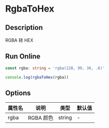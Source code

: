 # RgbaToHex

## Description
RGBA 转 HEX

## Run Online

<RunCode :dependency="`
function isColor(color: string, type: 'HEX' | 'RGB' | 'RGBA'): boolean {
  const typeMap = {
    HEX: /^#([0-9a-fA-F]{6}|[0-9a-fA-F]{3})\$/g,
    RGB: /^[rR][gG][bB][\(]([\\s]*(2[0-4][0-9]|25[0-5]|[01]?[0-9][0-9]?)[\\s]*,){2}[\\s]*(2[0-4]\\d|25[0-5]|[01]?\\d\\d?)[\\s]*[\)]{1}\$/g,
    RGBA: /^[rR][gG][bB][aA][\(]([\\s]*(2[0-4][0-9]|25[0-5]|[01]?[0-9][0-9]?)[\\s]*,){3}[\\s]*(1|1.0|0|0.[0-9])[\\s]*[\)]{1}\$/g,
  }
  return typeMap[type].test(color)
}
const rgbaToHex = (rgba: string): string => {
  if (!isColor(rgba, 'RGB') && !isColor(rgba, 'RGBA'))
    return ''
  const rgbaValue = rgba.replace('rgba(', '').replace('rgb(', '').replace(')', '')
  const [r, g, b, a] = rgbaValue.split(',').map(m => +m)
  if (r >= 0 && r <= 255 && g >= 0 && g <= 255 && b >= 0 && b <= 255)
    return \`#\${((1 << 24) + (r << 16) + (g << 8) + b).toString(16).slice(1)}\${(a || a === 0) ? (a * 255 | 1 << 8).toString(16).slice(1) : ''}\`
  return ''
}`">

```ts
const rgba: string = 'rgba(128, 99, 36, .6)'

console.log(rgbaToHex(rgba))
```

</RunCode>

## Options

<div class="utils-table">

| 属性名 | 说明 | 类型 | 默认值 |
| --- | --- | --- | --- |
| rgba | RGBA 颜色 | string | - |

</div>